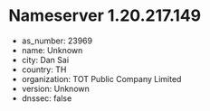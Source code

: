 # Nameserver 1.20.217.149

* as_number: 23969
* name: Unknown
* city: Dan Sai
* country: TH
* organization: TOT Public Company Limited
* version: Unknown
* dnssec: false
